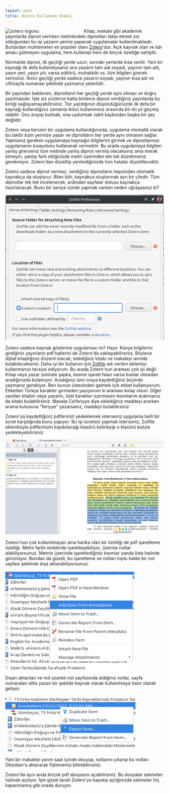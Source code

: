 ```yaml
---
layout: post
title: Zotero Kullanmak Önemli
---
```


<style>
    #logo {
        width: 250px;
        height: auto;
        float: left;
    }
    #cntr {
        margin: auto;
    }
</style>

<a target="_blank" href="https://www.zotero.org/"><img id="logo" src="https://www.zotero.org/static/images/home/privacy.svg" alt="zotero logosu"></a>Kitap, makale gibi akademik yayınlarda dipnot verirken metinlerdeki dipnotları takip etmek zor olduğundan bu işi yazarın yerine yapacak uygulamalar kullanılmaktadır. Bunlardan muhtemelen en popüler olanı <a target="_blank" href="https://www.zotero.org/">Zotero</a>'dur. Açık kaynak olan ve kâr amacı gütmeyen uygulama, hem kullanışlı hem de birçok özelliğe sahiptir. 
<!--more-->
Normalde dipnot, ilk geçtiği yerde uzun, sonraki yerlerde kısa verilir. Yani bir kaynağı ilk defa kullandıysanız onu yazarın tam adı soyadı, yayının tam adı, yayın yeri, yayın yılı, varsa editörü, muhakkiki vs. tüm bilgileri girerek verirsiniz. İkinci geçtiği yerde sadece yazarın soyadı, yayının kısa adı ve cilt/sayfa numarası şeklinde yazmanız yeterlidir. 

Bir yayından beklenen, dipnotların her geçtiği yerde aynı olması ve doğru yazılmasıdır. İşte siz yüzlerce hatta binlerce dipnot verdiğiniz yayınlarda bu birliği sağlayamayabilirsiniz. Tez yazdığınızı düşündüğünüzde ilk defa bir kaynağı kullandığınız zamanla ikinci kullanımınız arasında bir-iki yıl geçmiş olabilir. Onu arayıp bulmak, ona uydurmak vakit kaybından başka bir şey değildir. 

Zotero veya benzeri bir uygulama kullandığınızda, uygulama otomatik olarak bu takibi sizin yerinize yapar ve dipnotların her yerde aynı olmasını sağlar. Yapmanız gereken uygulamaya kaynağın bilgilerini girmek ve dipnotlarınızı uygulamanın kısayolunu kullanarak vermektir. Bu arada uygulamaya bilgileri yanlış girerseniz tüm metinde yanlış dipnot vermiş olacaksınız ama merak etmeyin, yanlışı fark ettiğinizde metin üzerinden tek tek düzeltmeniz gerekmiyor. Zotero'dan düzeltip yenilediğinizde tüm hatalar düzeltilecektir. 

Zotero sadece dipnot vermez, verdiğiniz dipnotların hepsinden otomatik kaynakça da oluşturur. Bilen bilir, kaynakça oluşturmak ayrı bir çiledir. Tüm dipnotlar tek tek incelenecek, ardından sayfalar dolusu kaynakça hazırlanacak. Bunu bir saniye içinde yapmak varken neden uğraşasınız ki? 

<img id="cntr" src="/assets/images/zotfile_settings.png" alt="zotfile seçenekler penceresi">

Zotero sadece kaynak gösterme uygulaması mı? Hayır. Künye bilgilerini girdiğiniz yayınların pdf hallerini de Zotero'da saklayabilirsiniz. Böylece dijital kitaplığınız düzenli olacak, istediğiniz kitabı ve makaleyi anında bulabileceksiniz. Daha iyi bir kullanım için <a target="_blank" href="http://zotfile.com/">Zotfile</a> adı verilen eklentiyi kullanmanızı tavsiye ediyorum. Bu arada Zotero'nun araması çok iyi değil. Kitap veya yazar isminde şapka, kesme işareti falan varsa bunlar olmadan aradığınızda bulamıyor. Aradığınız ismi oraya kaydettiğiniz biçimde yazmanız gerekiyor. Ben bunun üstesinden gelmek için etiket kullanıyorum. Etiketleri Türkçe karakter girmeden yazıyorum ki araması kolay olsun. Diğer yandan kitabın veya yazarın, özel karakter içermeyen kısımlarını aratırsanız da kitabı bulabilirsiniz. Mesela Ca‘feriyye diye eklediğiniz maddeyi ararken arama kutusuna "feriyye" yazarsanız, maddeyi bulabilirsiniz. 

Zotero'ya kaydettiğiniz pdflerinizi yedeklemek isterseniz uygulama belli bir ücret karşılığında bunu yapıyor. Bu işi ücretsiz yapmak isterseniz, Zotfile eklentisiyle pdflerinizin kaydolacağı klasörü belirleyip o klasörü buluta yedekleyebilirsiniz 

<img id="cntr" src="/assets/images/zotero_annotations.png" alt="zotero pdf okuma ve renkli işaretleme">

Zotero'nun çok kullanılmayan ama harika olan bir özelliği de pdf işaretleme özelliği. Metni farklı renklerde işaretleyebiliyor, üzerine notlar alabiliyorsunuz. Metnin üzerinde işaretlediğiniz kısımlar yanda liste halinde görünüyor. Bundan da güzeli, bu işaretleme ve notları toplu halde bir not sayfası şeklinde dışa aktarabiliyorsunuz. 

<img id="cntr" src="/assets/images/zotero_add_note.png" alt="zotero not ekleme">

Dışarı aktarılan ve md uzantılı not sayfasında aldığınız notlar, sayfa numaraları altta yazan bir şekilde kaynak olarak kullanılmaya hazır olarak geliyor. 

<img id="cntr" src="/assets/images/zotero_export_note.png" alt="zotero notu dışarı aktarma">

Yani bir makaleyi yarım saat içinde okuyup, notlarını çıkarıp bu notları Obsidian'a aktararak fişlemenizi bitirebilirsiniz. 

Zotero'da aynı anda birçok pdf dosyasını açabilirsiniz. Bu dosyalar sekmeler halinde açılıyor. İşin güzel tarafı Zotero'yu kapatıp açtığınızda sekmeler hiç kapanmamış gibi orada duruyor.